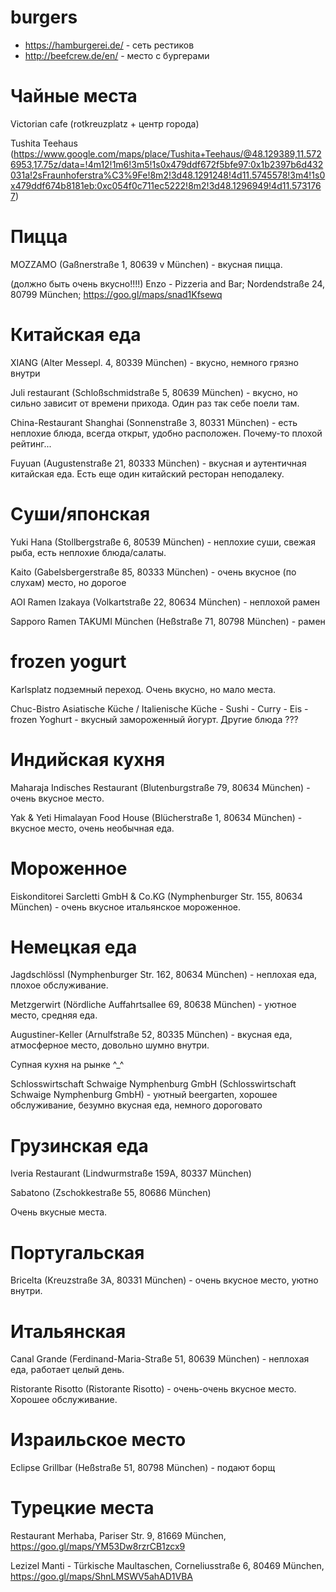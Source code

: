 # burgers

*  https://hamburgerei.de/ - сеть рестиков
*  http://beefcrew.de/en/ - место с бургерами

# Чайные места

Victorian cafe (rotkreuzplatz + центр города)

Tushita Teehaus (https://www.google.com/maps/place/Tushita+Teehaus/@48.129389,11.5726953,17.75z/data=!4m12!1m6!3m5!1s0x479ddf672f5bfe97:0x1b2397b6d432031a!2sFraunhoferstra%C3%9Fe!8m2!3d48.1291248!4d11.5745578!3m4!1s0x479ddf674b8181eb:0xc054f0c711ec5222!8m2!3d48.1296949!4d11.5731767)

# Пицца

MOZZAMO (Gaßnerstraße 1, 80639 v München) - вкусная пицца.

(должно быть очень вкусно!!!!) Enzo - Pizzeria and Bar; Nordendstraße 24, 80799 München; https://goo.gl/maps/snad1Kfsewq

# Китайская еда

XIANG (Alter Messepl. 4, 80339 München) - вкусно, немного грязно внутри

Juli restaurant (Schloßschmidstraße 5, 80639 München) - вкусно, но сильно зависит от времени прихода. Один раз так себе поели там.

China-Restaurant Shanghai (Sonnenstraße 3, 80331 München) - есть неплохие блюда, всегда открыт, удобно расположен. Почему-то плохой рейтинг...

Fuyuan (Augustenstraße 21, 80333 München) - вкусная и аутентичная китайская еда. Есть еще один китайский ресторан неподалеку.

# Суши/японская

Yuki Hana (Stollbergstraße 6, 80539 München) - неплохие суши, свежая рыба, есть неплохие блюда/салаты.

Kaito (Gabelsbergerstraße 85, 80333 München) - очень вкусное (по слухам) место, но дорогое

AOI Ramen Izakaya (Volkartstraße 22, 80634 München) - неплохой рамен

Sapporo Ramen TAKUMI München (Heßstraße 71, 80798 München) - рамен

# frozen yogurt

Karlsplatz подземный переход. Очень вкусно, но мало места.

Chuc-Bistro Asiatische Küche / Italienische Küche - Sushi - Curry - Eis - frozen Yoghurt - вкусный замороженный йогурт. Другие блюда ???

# Индийская кухня

Maharaja Indisches Restaurant (Blutenburgstraße 79, 80634 München) - очень вкусное место.

Yak & Yeti Himalayan Food House (Blücherstraße 1, 80634 München) - вкусное место, очень необычная еда.

# Мороженное

Eiskonditorei Sarcletti GmbH & Co.KG (Nymphenburger Str. 155, 80634 München) - очень вкусное итальянское мороженное.

# Немецкая еда

Jagdschlössl (Nymphenburger Str. 162, 80634 München) - неплохая еда, плохое обслуживание.

Metzgerwirt (Nördliche Auffahrtsallee 69, 80638 München) - уютное место, средняя еда.

Augustiner-Keller (Arnulfstraße 52, 80335 München) - вкусная еда, атмосферное место, довольно шумно внутри.

Супная кухня на рынке ^_^

Schlosswirtschaft Schwaige Nymphenburg GmbH (Schlosswirtschaft Schwaige Nymphenburg GmbH) - уютный beergarten, хорошее обслуживание, безумно вкусная еда, немного дороговато

# Грузинская еда

Iveria Restaurant (Lindwurmstraße 159A, 80337 München)

Sabatono (Zschokkestraße 55, 80686 München)

Очень вкусные места.

# Португальская

Bricelta (Kreuzstraße 3A, 80331 München) - очень вкусное место, уютно внутри.

# Итальянская

Canal Grande (Ferdinand-Maria-Straße 51, 80639 München) - неплохая еда, работает целый день.

Ristorante Risotto (Ristorante Risotto) - очень-очень вкусное место. Хорошее обслуживание.

# Израильское место

Eclipse Grillbar (Heßstraße 51, 80798 München) - подают борщ

# Турецкие места

Restaurant Merhaba, Pariser Str. 9, 81669 München, https://goo.gl/maps/YM53Dw8rzrCB1zcx9

Lezizel Manti - Türkische Maultaschen, Corneliusstraße 6, 80469 München, https://goo.gl/maps/ShnLMSWV5ahAD1VBA
